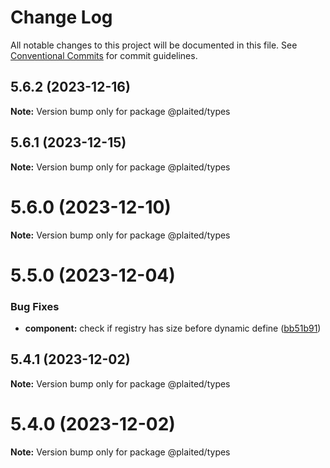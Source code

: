 # Change Log

All notable changes to this project will be documented in this file.
See [Conventional Commits](https://conventionalcommits.org) for commit guidelines.

## 5.6.2 (2023-12-16)

**Note:** Version bump only for package @plaited/types

## 5.6.1 (2023-12-15)

**Note:** Version bump only for package @plaited/types

# 5.6.0 (2023-12-10)

**Note:** Version bump only for package @plaited/types

# 5.5.0 (2023-12-04)

### Bug Fixes

- **component:** check if registry has size before dynamic define ([bb51b91](https://github.com/plaited/plaited/commit/bb51b912622aa843afa0313004876d7ba656d4ce))

## 5.4.1 (2023-12-02)

**Note:** Version bump only for package @plaited/types

# 5.4.0 (2023-12-02)

**Note:** Version bump only for package @plaited/types

